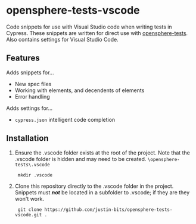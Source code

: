 # opensphere-tests-vscode
Code snippets for use with Visual Studio code when writing tests in Cypress.  These snippets are written for direct use with [opensphere-tests](https://github.com/justin-bits/opensphere-tests).  Also contains settings for Visual Studio Code.

## Features
Adds snippets for...
* New spec files
* Working with elements, and decendents of elements
* Error handling

Adds settings for...
* ```cypress.json``` intelligent code completion

## Installation
1. Ensure the .vscode folder exists at the root of the project. Note that the .vscode folder is hidden and may need to be created. ```\opensphere-tests\.vscode```
        
        mkdir .vscode
  
2. Clone this repository directly to the .vscode folder in the project.  Snippets must ***not*** be located in a subfolder to .vscode; if they are they won't work. 

        git clone https://github.com/justin-bits/opensphere-tests-vscode.git .

